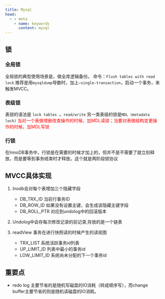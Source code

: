 ```yaml
---
title: Mysql
head:
  - - meta
    - name: keywords
      content: mysql
---
```

## 锁
### 全局锁
全局锁的典型使用场景是，做全库逻辑备份。
命令：`Flush tables with read lock`
推荐是用`mysqldump`导数时，加上`–single-transaction`，启动一个事务，来触发MVCC。
### 表级锁
表锁的语法是 `lock tables … read/write`
另一类表级的锁是`MDL（metadata lock)` <span style="color:red">当对一个表做增删改查操作的时候，加MDL读锁；当要对表做结构变更操作的时候，加MDL写锁</span>
### 行锁
在InnoDB事务中，行锁是在需要的时候才加上的，但并不是不需要了就立刻释放，而是要等到事务结束时才释放。这个就是两阶段锁协议

## MVCC具体实现

1. Inodb会对每个表增加三个隐藏字段
    * DB_TRX_ID 当前行事务ID
    * DB_ROW_ID 如果没有设置主键，会生成该隐藏主键字段
    * DB_ROLL_PTR 对应到undolog中的回滚版本
    
2. Undolog中会存每次修改记录的前记录,存放的是一个链表

3. readView 事务在进行快照读的时候产生的读视图
    * TRX_LIST 系统活跃事务id列表
    * UP_LIMIT_ID 列表中最小的事务id
    * LOW_LIMIT_ID  系统尚未分配的下一个事务id

## 重要点
* redo log 主要节省的是随机写磁盘的IO消耗（转成顺序写），而change buffer主要节省的则是随机读磁盘的IO消耗。